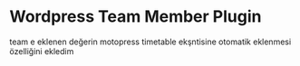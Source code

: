 # Wordpress Team Member Plugin
team e eklenen değerin motopress timetable ekşntisine otomatik eklenmesi özelliğini ekledim 
